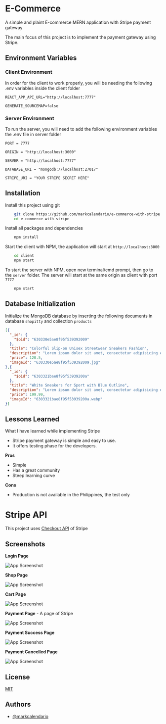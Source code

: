 
# E-Commerce

A simple and plaint E-commerce MERN application with Stripe payment gateway


The main focus of this project is to implement the payment gateway using Stripe.
## Environment Variables

### Client Environment
In order for the client to work properly, you will be needing the following .env variables inside the client folder

`REACT_APP_API_URL="http://localhost:7777"`

`GENERATE_SOURCEMAP=false`

### Server Environment
To run the server, you will need to add the following environment variables the .env file in server folder

`PORT = 7777`

`ORIGIN = "http://localhost:3000"`

`SERVER = "http://localhost:7777"`

`DATABASE_URI = "mongodb://localhost:27017"`

`STRIPE_URI = "YOUR STRIPE SECRET HERE"`



## Installation

Install this project using git

```bash
    git clone https://github.com/markcalendario/e-commerce-with-stripe.git
    cd e-commerce-with-stripe
```

Install all packages and dependencies
```bash
    npm install
```

Start the client with NPM, the application will start at `http://localhost:3000`
```bash
    cd client
    npm start
```

To start the server with NPM, open new terminal/cmd prompt, then go to the `server` folder. The server will start at the same origin as client with port `7777`
```bash
    npm start
```
    
## Database Initialization

Initialize the MongoDB database by inserting the following documents in database `shopitty` and collection `products`

```json
[{
  "_id": {
    "$oid": "630330e5ae8f95f539392009"
  },
  "title": "Colorful Slip-on Unisex Streetwear Sneakers Fashion",
  "description": "Lorem ipsum dolor sit amet, consectetur adipisicing elit. Nisi, ex. Hic, voluptatibus avudera.",
  "price": 120.5,
  "imageId": "630330e5ae8f95f539392009.jpg"
},{
  "_id": {
    "$oid": "6303321bae8f95f53939200a"
  },
  "title": "White Sneakers for Sport with Blue Outline",
  "description": "Lorem ipsum dolor sit amet, consectetur adipisicing elit. Nisi, ex. Hic, voluptatibus avudera.",
  "price": 199.99,
  "imageId": "6303321bae8f95f53939200a.webp"
}]
```


    
## Lessons Learned

What I have learned while implementing Stripe

- Stripe payment gateway is simple and easy to use.
- It offers testing phase for the developers.

**Pros**

- Simple
- Has a great community
- Steep learning curve

**Cons**

- Production is not available in the Philippines, the test only

# Stripe API

This project uses [Checkout API](https://stripe.com/docs/api/checkout/sessions/create) of Stripe


## Screenshots

**Login Page**

![App Screenshot](https://i.imgur.com/javFszA.png)

**Shop Page**

![App Screenshot](https://i.imgur.com/mVgfePv.png)

**Cart Page**

![App Screenshot](https://i.imgur.com/dUIDp7v.png)

**Payment Page** - A page of Stripe

![App Screenshot](https://i.imgur.com/4HxPEE3.png)

**Payment Success Page**

![App Screenshot](https://i.imgur.com/niLDryE.png)

**Payment Cancelled Page**

![App Screenshot](https://i.imgur.com/xObaQ8I.png)


## License

[MIT](https://choosealicense.com/licenses/mit/)


## Authors

- [@markcalendario](https://www.github.com/markcalendario)

